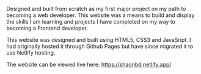 Designed and built from scratch as my first major project on my path to becoming a web developer. This website was a means to build and display the skills I am learning and projects I have completed on my way to becoming a Frontend developer.

This website was designed and built using HTML5, CSS3 and JavaSript. I had originally hosted it through Github Pages but have since migrated it to use Netlify hosting.

The website can be viewed live here: https://shaonbd.netlify.app/
